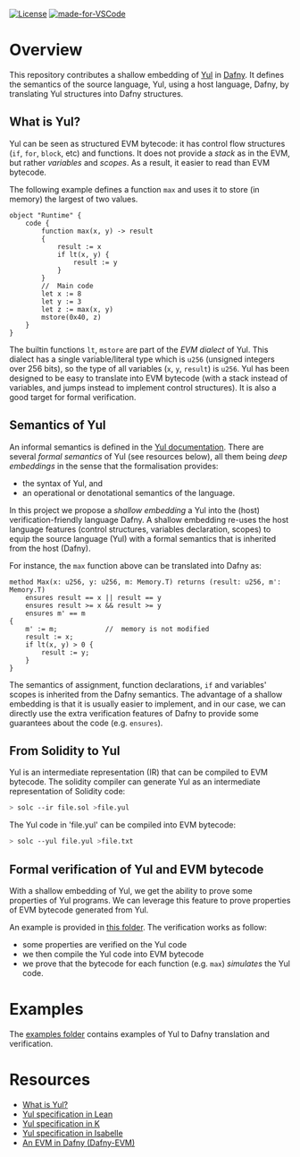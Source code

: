 [![License](https://img.shields.io/badge/License-Apache%202.0-orange.svg)](https://opensource.org/licenses/Apache-2.0)
[![made-for-VSCode](https://img.shields.io/badge/Made%20for-VSCode-1f42ff.svg)](https://code.visualstudio.com/)

# Overview

This repository contributes a shallow embedding of [Yul](https://docs.soliditylang.org/en/latest/yul.html) in [Dafny](https://github.com/dafny-lang/dafny).
It defines the semantics of the source language, Yul, using a host language, Dafny, by translating Yul structures into Dafny structures.

## What is Yul?

Yul can be seen as structured EVM bytecode: it has control flow structures (`if`, `for`, `block`, etc) and functions.
It does not provide a _stack_ as in the EVM, but rather _variables_ and _scopes_.
As a result, it easier to read than EVM bytecode.

The following example defines a function `max` and uses it to store (in memory) the largest of two values. 

```solidity
object "Runtime" {
    code {
        function max(x, y) -> result 
        {
            result := x
            if lt(x, y) {
                result := y 
            } 
        }
        //  Main code
        let x := 8
        let y := 3
        let z := max(x, y)
        mstore(0x40, z)
    }
}
```

The builtin functions `lt`, `mstore` are part of the _EVM dialect_ of Yul.
This dialect has a single variable/literal type which is `u256` (unsigned integers over 256 bits), so the type of all variables (`x`, `y`, `result`) is `u256`.
Yul has been designed to be easy to translate into EVM bytecode (with a stack instead of variables, and jumps instead to implement control structures).
It is also a good target for formal verification.

## Semantics of Yul

An informal semantics is defined in the [Yul documentation](https://docs.soliditylang.org/en/latest/yul.html#formal-specification).
There are several _formal semantics_ of Yul (see resources below), all them being _deep embeddings_ in the sense that the formalisation provides:
- the syntax of Yul, and
- an operational or denotational semantics of the language.

In this project we propose a _shallow embedding_ a Yul into the (host) verification-friendly language Dafny.
A shallow embedding re-uses the host language features (control structures, variables declaration, scopes) to equip the source language (Yul) with a formal 
semantics that is inherited from the host (Dafny).

For instance, the `max` function above can be translated into Dafny as:

```dafny
method Max(x: u256, y: u256, m: Memory.T) returns (result: u256, m': Memory.T)
    ensures result == x || result == y
    ensures result >= x && result >= y
    ensures m' == m
{
    m' := m;            //  memory is not modified
    result := x;        
    if lt(x, y) > 0 {
        result := y;
    }
}
```
The semantics of assignment, function declarations, `if` and variables' scopes is inherited from the Dafny semantics.
The advantage of a shallow embedding is that it is usually easier to implement, and in our case, we can directly use the extra verification features of Dafny to provide some guarantees about the code (e.g. `ensures`).  

## From Solidity to Yul

Yul is an intermediate representation (IR) that can be compiled to EVM bytecode.
The solidity compiler can generate Yul as an intermediate representation of Solidity code:

```zsh
> solc --ir file.sol >file.yul
```

The Yul code in 'file.yul' can be compiled into EVM bytecode:
```zsh
> solc --yul file.yul >file.txt
```

## Formal verification of Yul and EVM bytecode

With a shallow embedding of Yul, we get the ability to prove some properties of Yul programs.
We can leverage this feature to prove properties of EVM bytecode generated from Yul.


An example is provided in [this folder](src/dafny/yul-bytecode-verif/max).
The verification works as follow:

- some properties are verified on the Yul code
- we then compile the Yul code into EVM bytecode
- we prove that the bytecode for each function (e.g. `max`) _simulates_ the Yul code.

# Examples

The [examples folder](src/dafny/yul-verif-examples) contains examples of Yul to Dafny translation and verification.
# Resources

- [What is Yul?](https://www.quicknode.com/guides/ethereum-development/smart-contracts/what-is-yul)
- [Yul specification in Lean](https://github.com/NethermindEth/Yul-Specification)
- [Yul specification in K](https://github.com/ethereum/Yul-K/tree/master)
- [Yul specification in Isabelle](https://github.com/mmalvarez/Yul-Isabelle)
- [An EVM in Dafny (Dafny-EVM)](Consensys/evm-dafny.git)